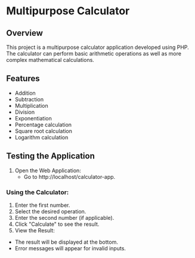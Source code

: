 # Multipurpose Calculator

## Overview

This project is a multipurpose calculator application developed using PHP. The calculator can perform basic arithmetic operations as well as more complex mathematical calculations.

## Features

- Addition
- Subtraction
- Multiplication
- Division
- Exponentiation
- Percentage calculation
- Square root calculation
- Logarithm calculation

## Testing the Application
1. Open the Web Application:
    - Go to http://localhost/calculator-app.

### Using the Calculator:

1. Enter the first number.
2. Select the desired operation.
3. Enter the second number (if applicable).
4. Click "Calculate" to see the result.
5. View the Result:

- The result will be displayed at the bottom.
- Error messages will appear for invalid inputs.